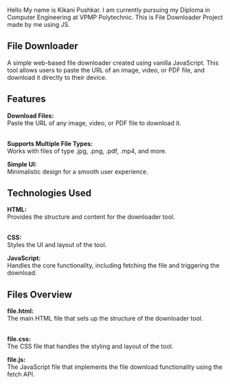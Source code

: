 Hello My name is Kikani Pushkar.
I am currently pursuing my Diploma in Computer Engineering at VPMP Polytechnic.
This is File Downloader Project made by me using JS.

<h2>File Downloader</h2>
A simple web-based file downloader created using vanilla JavaScript. This tool allows users to paste the URL of an image, video, or PDF file, and download it directly to their device.

<h2>Features</h2>
<b>Download Files:</b> <br>
Paste the URL of any image, video, or PDF file to download it.<br> <br>

<b>Supports Multiple File Types:</b> <br>
Works with files of type .jpg, .png, .pdf, .mp4, and more. <br>

<b>Simple UI:</b> <br>
Minimalistic design for a smooth user experience. <br>

<h2>Technologies Used</h2>
<b>HTML:</b> <br>
Provides the structure and content for the downloader tool.<br> <br>

<b>CSS:</b> <br>
Styles the UI and layout of the tool. <br>

<b>JavaScript:</b> <br>
Handles the core functionality, including fetching the file and triggering the download. <br>

<h2>Files Overview</h2>
<b>file.html:</b> <br>
The main HTML file that sets up the structure of the downloader tool. <br> <br>

<b>file.css:</b> <br>
The CSS file that handles the styling and layout of the tool.<br>

<b>file.js:</b> <br>
The JavaScript file that implements the file download functionality using the fetch API.
